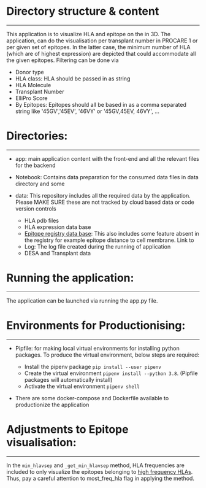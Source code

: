 # Directory structure & content
___

This application is to visualize HLA and epitope on the in 3D. The application, can do the visualisation per transplant number in PROCARE 1 or per given set of epitopes. In the latter case, the minimum number of HLA (which are of highest expression) are depicted that could accommodate all the given epitopes. Filtering can be done via

- Donor type
- HLA class: HLA should be passed in as string
- HLA Molecule
- Transplant Number
- ElliPro Score
- By Epitopes: Epitopes should all be based in as a comma separated string like '45GV','45EV', '46VY' or  '45GV,45EV, 46VY',
...


# Directories:
---

- app: main application content with the front-end and all the relevant files for the backend

- Notebook: Contains data preparation for the consumed data files in data directory and some

- data: This repository includes all the required data by the application. Please MAKE SURE these are not tracked by cloud based data or code version controls
    - HLA pdb files
    - HLA expression data base
    - [Epitope registry data base](https://www.epregistry.com.br/index/databases/database/ABC): This also includes some feature absent in the registry for example epitope  distance to cell membrane. Link to
    - Log: The log file created during the running of application
    - DESA and Transplant data

# Running the application:
---

The application can be launched via running the app.py file.

# Environments for Productionising:
---

- Pipfile: for making local virtual environments for installing python packages. To produce the virtual environment, below steps are required:

    * Install the pipenv package `pip install --user pipenv`
    * Create the virtual environment `pipenv install --python 3.8`. (Pipfile packages will automatically install)
    * Activate the virtual environment `pipenv shell`

- There are some docker-compose and Dockerfile available to productionize the application


# Adjustments to Epitope visualisation:
---

In the `min_hlavsep` and `_get_min_hlavsep` method, HLA frequencies are included to only visualize the epitopes belonging to [high frequency HLAs](http://www.allelefrequencies.net). Thus, pay a careful attention to most_freq_hla flag in applying the method.
